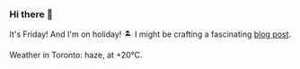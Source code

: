 ### Hi there :wave:

It's Friday! And I'm on holiday! :desert_island: I might be crafting a fascinating [blog post](https://benjaminwuethrich.dev).

Weather in Toronto: haze, at +20°C.
